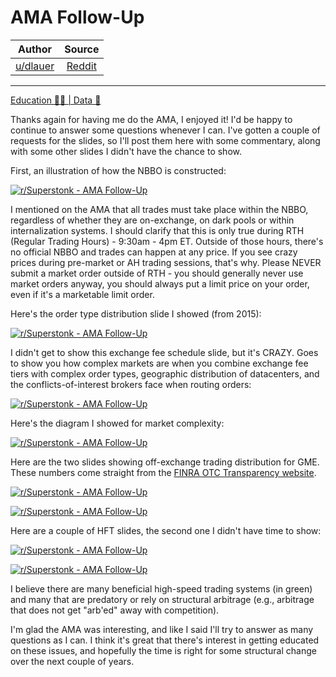 AMA Follow-Up
=============

| Author       | Source       | 
| :-------------: |:-------------:|
|  [u/dlauer](https://www.reddit.com/user/dlauer/) | [Reddit](https://www.reddit.com/r/Superstonk/comments/n5qp96/ama_followup/) | 

---

[Education 👨‍🏫 | Data 🔢](https://www.reddit.com/r/Superstonk/search?q=flair_name%3A%22Education%20%F0%9F%91%A8%E2%80%8D%F0%9F%8F%AB%20%7C%20Data%20%F0%9F%94%A2%22&restrict_sr=1)

Thanks again for having me do the AMA, I enjoyed it! I'd be happy to continue to answer some questions whenever I can. I've gotten a couple of requests for the slides, so I'll post them here with some commentary, along with some other slides I didn't have the chance to show.

First, an illustration of how the NBBO is constructed:

[![r/Superstonk - AMA Follow-Up](https://preview.redd.it/4ivakg899dx61.png?width=723&format=png&auto=webp&s=21881e9826d8b43cb20f9d50ba1c1b4c859a12aa)](https://preview.redd.it/4ivakg899dx61.png?width=723&format=png&auto=webp&s=21881e9826d8b43cb20f9d50ba1c1b4c859a12aa)

I mentioned on the AMA that all trades must take place within the NBBO, regardless of whether they are on-exchange, on dark pools or within internalization systems. I should clarify that this is only true during RTH (Regular Trading Hours) - 9:30am - 4pm ET. Outside of those hours, there's no official NBBO and trades can happen at any price. If you see crazy prices during pre-market or AH trading sessions, that's why. Please NEVER submit a market order outside of RTH - you should generally never use market orders anyway, you should always put a limit price on your order, even if it's a marketable limit order.

Here's the order type distribution slide I showed (from 2015):

[![r/Superstonk - AMA Follow-Up](https://preview.redd.it/p5ai2n8q9dx61.png?width=741&format=png&auto=webp&s=d48742ebb390b3d1e5dd291e6b3d6b738687f454)](https://preview.redd.it/p5ai2n8q9dx61.png?width=741&format=png&auto=webp&s=d48742ebb390b3d1e5dd291e6b3d6b738687f454)

I didn't get to show this exchange fee schedule slide, but it's CRAZY. Goes to show you how complex markets are when you combine exchange fee tiers with complex order types, geographic distribution of datacenters, and the conflicts-of-interest brokers face when routing orders:

[![r/Superstonk - AMA Follow-Up](https://preview.redd.it/i2scsz7w9dx61.png?width=1213&format=png&auto=webp&s=ae52b06d14d9f79f4dfec412c0692c542c77fbae)](https://preview.redd.it/i2scsz7w9dx61.png?width=1213&format=png&auto=webp&s=ae52b06d14d9f79f4dfec412c0692c542c77fbae)

Here's the diagram I showed for market complexity:

[![r/Superstonk - AMA Follow-Up](https://preview.redd.it/i5cr6j5z9dx61.png?width=754&format=png&auto=webp&s=1c04f06799d460e8f5f4113049439531f5b30db0)](https://preview.redd.it/i5cr6j5z9dx61.png?width=754&format=png&auto=webp&s=1c04f06799d460e8f5f4113049439531f5b30db0)

Here are the two slides showing off-exchange trading distribution for GME. These numbers come straight from the [FINRA OTC Transparency website](https://otctransparency.finra.org/otctransparency/AtsIssueData).

[![r/Superstonk - AMA Follow-Up](https://preview.redd.it/2prrwr62adx61.png?width=1229&format=png&auto=webp&s=a5875ea501e14f8164eb5e2abd8b11b7083ab1c7)](https://preview.redd.it/2prrwr62adx61.png?width=1229&format=png&auto=webp&s=a5875ea501e14f8164eb5e2abd8b11b7083ab1c7)

[![r/Superstonk - AMA Follow-Up](https://preview.redd.it/pk2pf0s6adx61.png?width=1219&format=png&auto=webp&s=07170a65cf24b500551dda6d3b1218bc02a9195b)](https://preview.redd.it/pk2pf0s6adx61.png?width=1219&format=png&auto=webp&s=07170a65cf24b500551dda6d3b1218bc02a9195b)

Here are a couple of HFT slides, the second one I didn't have time to show:

[![r/Superstonk - AMA Follow-Up](https://preview.redd.it/l4kp7zbaadx61.png?width=1246&format=png&auto=webp&s=20a5ab052ea3105320f4e8c75ee28e64e9344a17)](https://preview.redd.it/l4kp7zbaadx61.png?width=1246&format=png&auto=webp&s=20a5ab052ea3105320f4e8c75ee28e64e9344a17)

[![r/Superstonk - AMA Follow-Up](https://preview.redd.it/j055t5kcadx61.png?width=1091&format=png&auto=webp&s=aad07f84fe679c3576114513d5afa0d0c5f00bd5)](https://preview.redd.it/j055t5kcadx61.png?width=1091&format=png&auto=webp&s=aad07f84fe679c3576114513d5afa0d0c5f00bd5)

I believe there are many beneficial high-speed trading systems (in green) and many that are predatory or rely on structural arbitrage (e.g., arbitrage that does not get "arb'ed" away with competition).

I'm glad the AMA was interesting, and like I said I'll try to answer as many questions as I can. I think it's great that there's interest in getting educated on these issues, and hopefully the time is right for some structural change over the next couple of years.
